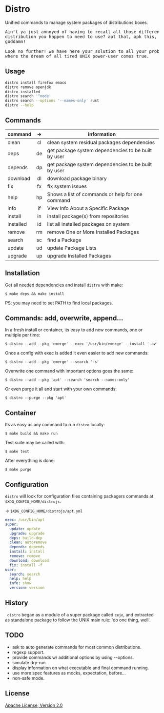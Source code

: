 # Distro

Unified commands to manage system packages of distributions boxes.

<pre>
Ain't ya just annoyed of having to recall all those different commands of every
distribution you happen to need to use? apt that, apk this, dnf those...
goddamn!

Look no further! we have here your solution to all your problems: `distro`,
where the dream of all tired UNIX power-user comes true.
</pre>

## Usage

```sh
distro install firefox emacs
distro remove openjdk
distro installed
distro search '^node'
distro search --options '--names-only' rust
distro --help
```

## Commands

| command   | ->  | information                                         |
| --------- | :-: | --------------------------------------------------- |
| clean     | cl  | clean system residual packages dependencies         |
| deps      | de  | get package system dependencies to be built by user |
| depends   | dp  | get package system dependencies to be built by user |
| download  | dl  | download package binary                             |
| fix       | fx  | fix system issues                                   |
| help      | hp  | Shows a list of commands or help for one command    |
| info      | if  | View Info About a Specific Package                  |
| install   | in  | install package(s) from repositories                |
| installed | id  | list all installed packages on system               |
| remove    | rm  | remove One or More Installed Packages               |
| search    | sc  | find a Package                                      |
| update    | ud  | update Package Lists                                |
| upgrade   | up  | upgrade Installed Packages                          |

## Installation

Get all needed dependencies and install `distro` with make:

    $ make deps && make install

PS: you may need to set PATH to find local packages.

## Commands: add, overwrite, append...

In a fresh install or container, its easy to add new commands, one or multiple per time:

`$ distro --add --pkg 'emerge' --exec '/usr/bin/emerge' --install '-av'`

Once a config with exec is added it even easier to add new commands:

`$ distro --add --pkg 'emerge' --search '-s'`

Overwrite one command with important options goes the same:

`$ distro --add --pkg 'apt' --search 'search --names-only'`

Or even purge it all and start with your own commands:

`$ distro --purge --pkg 'apt'`

## Container

Its as easy as any command to run `distro` locally:

    $ make build && make run

Test suite may be called with:

    $ make test

After everything is done:

    $ make purge

## Configuration

`distro` will look for configuration files containing packagers commands at
`$XDG_CONFIG_HOME/distrojs`.

-> `$XDG_CONFIG_HOME/distrojs/apt.yml`

```yaml
exec: /usr/bin/apt
super:
  update: update
  upgrade: upgrade
  deps: build-dep
  clean: autoremove
  depends: depends
  install: install
  remove: remove
  download: download
  fix: install -f
user:
  search: search
  help: help
  info: show
  version: version
```

## History

` distro` began as a module of a super package called `cejo`, and extracted as
standalone package to follow the UNIX main rule: 'do one thing, well'.

## TODO

- ask to auto generate commands for most common distributions.
- regexp support.
- provide commands w/ additional options by using --options.
- simulate dry-run.
- display information on what executable and final command running.
- use more spec features as mocks, expectation, before...
- non-safe mode.

## License

[Apache License, Version 2.0](https://www.apache.org/licenses/LICENSE-2.0)
